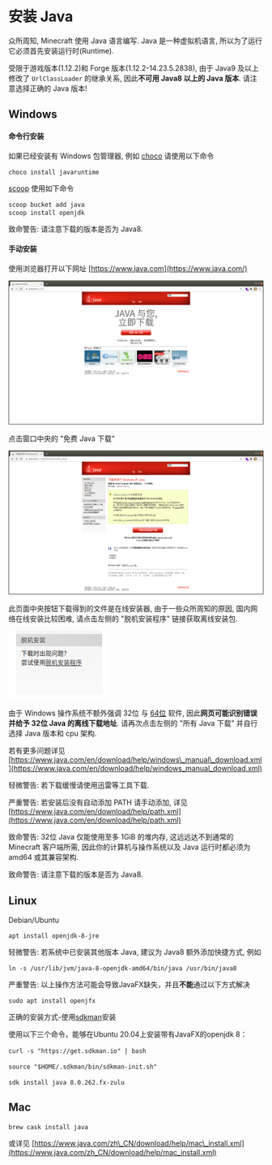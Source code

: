 # 安装 Java

众所周知, Minecraft 使用 Java 语言编写. Java 是一种虚拟机语言, 所以为了运行它必须首先安装运行时\(Runtime\).

受限于游戏版本\(1.12.2\)和 Forge 版本\(1.12.2-14.23.5.2838\), 由于 Java9 及以上修改了 `UrlClassLoader` 的继承关系, 因此**不可用 Java8 以上的 Java 版本**. 请注意选择正确的 Java 版本!

## Windows

#### 命令行安装

如果已经安装有 Windows 包管理器, 例如 [choco](https://chocolatey.org) 请使用以下命令

```text
choco install javaruntime
```

[scoop](https://scoop.sh) 使用如下命令

```text
scoop bucket add java
scoop install openjdk
```

致命警告: 请注意下载的版本是否为 Java8.

#### 手动安装

使用浏览器打开以下网址 [https://www.java.com](https://www.java.com/)

![](../.gitbook/assets/image%20%284%29.png)

点击窗口中央的 "免费 Java 下载"

![](../.gitbook/assets/image%20%283%29.png)

此页面中央按钮下载得到的文件是在线安装器, 由于一些众所周知的原因, 国内网络在线安装比较困难, 请点击左侧的 "脱机安装程序" 链接获取离线安装包.

![](../.gitbook/assets/image%20%282%29.png)

由于 Windows 操作系统不额外强调 32位 与 [64位](https://zh.wikipedia.org/wiki/64%E4%BD%8D%E5%85%83) 软件, 因此**网页可能识别错误并给予 32位 Java 的离线下载地址**. 请再次点击左侧的 "所有 Java 下载" 并自行选择 Java 版本和 cpu 架构.

若有更多问题详见 [https://www.java.com/en/download/help/windows\_manual\_download.xml](https://www.java.com/en/download/help/windows_manual_download.xml)

轻微警告: 若下载缓慢请使用迅雷等工具下载.

严重警告: 若安装后没有自动添加 PATH 请手动添加, 详见 [https://www.java.com/en/download/help/path.xml](https://www.java.com/en/download/help/path.xml)

致命警告: 32位 Java 仅能使用至多 1GiB 的堆内存, 这远远达不到通常的 Minecraft 客户端所需, 因此你的计算机与操作系统以及 Java 运行时都必须为 amd64 或其兼容架构.

致命警告: 请注意下载的版本是否为 Java8.

## Linux

Debian/Ubuntu

```text
apt install openjdk-8-jre
```

轻微警告: 若系统中已安装其他版本 Java, 建议为 Java8 额外添加快捷方式, 例如

```text
ln -s /usr/lib/jvm/java-8-openjdk-amd64/bin/java /usr/bin/java8
```
严重警告: 以上操作方法可能会导致JavaFX缺失，并且**不能**通过以下方式解决
```text
sudo apt install openjfx
```
正确的安装方式-使用[sdkman](https://sdkman.io/install)安装

使用以下三个命令，能够在Ubuntu 20.04上安装带有JavaFX的openjdk 8：

`curl -s "https://get.sdkman.io" | bash`

`source "$HOME/.sdkman/bin/sdkman-init.sh"`

`sdk install java 8.0.262.fx-zulu`


## Mac

```text
brew cask install java
```

或详见 [https://www.java.com/zh\_CN/download/help/mac\_install.xml](https://www.java.com/zh_CN/download/help/mac_install.xml)

